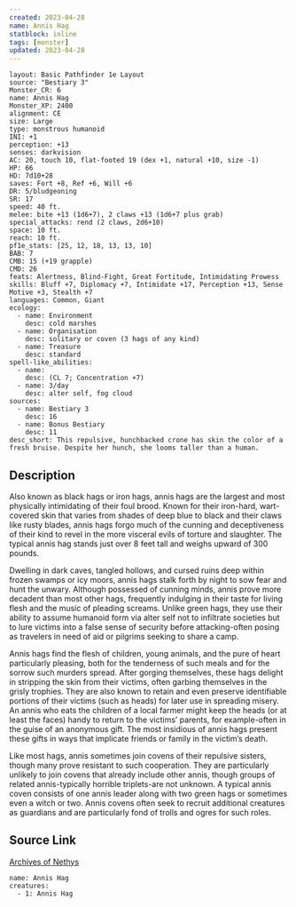 ```yaml
---
created: 2023-04-28
name: Annis Hag
statblock: inline
tags: [monster]
updated: 2023-04-28
---
```

```statblock
layout: Basic Pathfinder 1e Layout
source: "Bestiary 3"
Monster_CR: 6
name: Annis Hag
Monster_XP: 2400
alignment: CE
size: Large
type: monstrous humanoid
INI: +1
perception: +13
senses: darkvision
AC: 20, touch 10, flat-footed 19 (dex +1, natural +10, size -1)
HP: 66
HD: 7d10+28
saves: Fort +8, Ref +6, Will +6
DR: 5/bludgeoning
SR: 17
speed: 40 ft.
melee: bite +13 (1d6+7), 2 claws +13 (1d6+7 plus grab)
special_attacks: rend (2 claws, 2d6+10)
space: 10 ft.
reach: 10 ft.
pf1e_stats: [25, 12, 18, 13, 13, 10]
BAB: 7
CMB: 15 (+19 grapple)
CMD: 26
feats: Alertness, Blind-Fight, Great Fortitude, Intimidating Prowess
skills: Bluff +7, Diplomacy +7, Intimidate +17, Perception +13, Sense Motive +3, Stealth +7
languages: Common, Giant
ecology:
  - name: Environment
    desc: cold marshes
  - name: Organisation
    desc: solitary or coven (3 hags of any kind)
  - name: Treasure
    desc: standard
spell-like_abilities:
  - name:
    desc: (CL 7; Concentration +7)
  - name: 3/day
    desc: alter self, fog cloud
sources:
  - name: Bestiary 3
    desc: 16
  - name: Bonus Bestiary
    desc: 11
desc_short: This repulsive, hunchbacked crone has skin the color of a fresh bruise. Despite her hunch, she looms taller than a human.
```
## Description
Also known as black hags or iron hags, annis hags are the largest and most physically intimidating of their foul brood. Known for their iron-hard, wart-covered skin that varies from shades of deep blue to black and their claws like rusty blades, annis hags forgo much of the cunning and deceptiveness of their kind to revel in the more visceral evils of torture and slaughter. The typical annis hag stands just over 8 feet tall and weighs upward of 300 pounds.

Dwelling in dark caves, tangled hollows, and cursed ruins deep within frozen swamps or icy moors, annis hags stalk forth by night to sow fear and hunt the unwary. Although possessed of cunning minds, annis prove more decadent than most other hags, frequently indulging in their taste for living flesh and the music of pleading screams. Unlike green hags, they use their ability to assume humanoid form via alter self not to infiltrate societies but to lure victims into a false sense of security before attacking-often posing as travelers in need of aid or pilgrims seeking to share a camp.

Annis hags find the flesh of children, young animals, and the pure of heart particularly pleasing, both for the tenderness of such meals and for the sorrow such murders spread. After gorging themselves, these hags delight in stripping the skin from their victims, often garbing themselves in the grisly trophies. They are also known to retain and even preserve identifiable portions of their victims (such as heads) for later use in spreading misery. An annis who eats the children of a local farmer might keep the heads (or at least the faces) handy to return to the victims’ parents, for example-often in the guise of an anonymous gift. The most insidious of annis hags present these gifts in ways that implicate friends or family in the victim’s death.

Like most hags, annis sometimes join covens of their repulsive sisters, though many prove resistant to such cooperation. They are particularly unlikely to join covens that already include other annis, though groups of related annis-typically horrible triplets-are not unknown. A typical annis coven consists of one annis leader along with two green hags or sometimes even a witch or two. Annis covens often seek to recruit additional creatures as guardians and are particularly fond of trolls and ogres for such roles.
## Source Link
[Archives of Nethys](https://aonprd.com/MonsterDisplay.aspx?ItemName=Annis%20Hag)
```encounter-table
name: Annis Hag
creatures:
  - 1: Annis Hag
```
